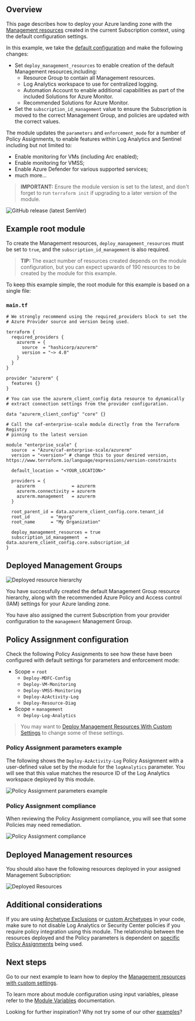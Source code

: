 <!-- markdownlint-disable first-line-h1 -->
## Overview

This page describes how to deploy your Azure landing zone with the [Management resources][wiki_management_resources] created in the current Subscription context, using the default configuration settings.

In this example, we take the [default configuration][wiki_deploy_default_configuration] and make the following changes:

- Set `deploy_management_resources` to enable creation of the default Management resources,including:
  - Resource Group to contain all Management resources.
  - Log Analytics workspace to use for centralized logging.
  - Automation Account to enable additional capabilities as part of the included Solutions for Azure Monitor.
  - Recommended Solutions for Azure Monitor.
- Set the `subscription_id_management` value to ensure the Subscription is moved to the correct Management Group, and policies are updated with the correct values.

The module updates the `parameters` and `enforcement_mode` for a number of Policy Assignments, to enable features within Log Analytics and Sentinel including but not limited to:

- Enable monitoring for VMs (including Arc enabled);
- Enable monitoring for VMSS;
- Enable Azure Defender for various supported services;
- much more...

> **IMPORTANT:** Ensure the module version is set to the latest, and don't forget to run `terraform init` if upgrading to a later version of the module.

![GitHub release (latest SemVer)](https://img.shields.io/github/v/release/Azure/terraform-azurerm-caf-enterprise-scale?style=flat&logo=github)

## Example root module

To create the Management resources, `deploy_management_resources` must be set to `true`, and the `subscription_id_management` is also required.

> **TIP:** The exact number of resources created depends on the module configuration, but you can expect upwards of 190 resources to be created by the module for this example.

To keep this example simple, the root module for this example is based on a single file:

### `main.tf`

```hcl
# We strongly recommend using the required_providers block to set the
# Azure Provider source and version being used.

terraform {
  required_providers {
    azurerm = {
      source  = "hashicorp/azurerm"
      version = "~> 4.0"
    }
  }
}

provider "azurerm" {
  features {}
}

# You can use the azurerm_client_config data resource to dynamically
# extract connection settings from the provider configuration.

data "azurerm_client_config" "core" {}

# Call the caf-enterprise-scale module directly from the Terraform Registry
# pinning to the latest version

module "enterprise_scale" {
  source  = "Azure/caf-enterprise-scale/azurerm"
  version = "<version>" # change this to your desired version, https://www.terraform.io/language/expressions/version-constraints

  default_location = "<YOUR_LOCATION>"

  providers = {
    azurerm              = azurerm
    azurerm.connectivity = azurerm
    azurerm.management   = azurerm
  }

  root_parent_id = data.azurerm_client_config.core.tenant_id
  root_id        = "myorg"
  root_name      = "My Organization"

  deploy_management_resources = true
  subscription_id_management  = data.azurerm_client_config.core.subscription_id
}
```

## Deployed Management Groups

![Deployed resource hierarchy](media/examples-deploy-management-core.png)

You have successfully created the default Management Group resource hierarchy, along with the recommended Azure Policy and Access control (IAM) settings for your Azure landing zone.

You have also assigned the current Subscription from your provider configuration to the `management` Management Group.

## Policy Assignment configuration

Check the following Policy Assignments to see how these have been configured with default settings for parameters and enforcement mode:

- Scope = `root`
  - `Deploy-MDFC-Config`
  - `Deploy-VM-Monitoring`
  - `Deploy-VMSS-Monitoring`
  - `Deploy-AzActivity-Log`
  - `Deploy-Resource-Diag`
- Scope = `management`
  - `Deploy-Log-Analytics`

> You may want to [Deploy Management Resources With Custom Settings][wiki_deploy_management_resources_custom] to change some of these settings.

### Policy Assignment parameters example

The following shows the `Deploy-AzActivity-Log` Policy Assignment with a user-defined value set by the module for the `logAnalytics` parameter.
You will see that this value matches the resource ID of the Log Analytics workspace deployed by this module.

![Policy Assignment parameters example](media/examples-deploy-management-policy-parameters.png)

### Policy Assignment compliance

When reviewing the Policy Assignment compliance, you will see that some Policies may need remediation.

![Policy Assignment compliance](media/examples-deploy-management-policy-compliance.png)

## Deployed Management resources

You should also have the following resources deployed in your assigned Management Subscription:

![Deployed Resources](media/examples-deploy-management-resources.png)

## Additional considerations

If you are using [Archetype Exclusions][archetype_exclusions] or [custom Archetypes][custom_archetypes] in your code, make sure to not disable Log Analytics or Security Center policies if you require policy integration using this module.
The relationship between the resources deployed and the Policy parameters is dependent on [specific Policy Assignments](#policy-assignment-configuration) being used.

## Next steps

Go to our next example to learn how to deploy the [Management resources with custom settings][wiki_deploy_management_resources_custom].

To learn more about module configuration using input variables, please refer to the [Module Variables](%5BUser-Guide%5D-Module-Variables) documentation.

Looking for further inspiration? Why not try some of our other [examples][wiki_examples]?

[//]: # "************************"
[//]: # "INSERT LINK LABELS BELOW"
[//]: # "************************"

[wiki_management_resources]:               %5BUser-Guide%5D-Management-Resources "Wiki - Management Resources"
[wiki_deploy_management_resources_custom]: %5BExamples%5D-Deploy-Management-Resources-With-Custom-Settings "Wiki - Deploy Management Resources With Custom Settings"
[wiki_examples]:                          Examples "Wiki - Examples"
[wiki_deploy_default_configuration]:     %5BExamples%5D-Deploy-Default-Configuration "Wiki - Deploy Default Configuration"

[archetype_exclusions]: %5BExamples%5D-Expand-Built-in-Archetype-Definitions#to-enable-the-exclusion-function "Wiki - Expand Built-in Archetype Definitions # To enable the exclusion function"
[custom_archetypes]:    %5BUser-Guide%5D-Archetype-Definitions "[User Guide] Archetype Definitions"
